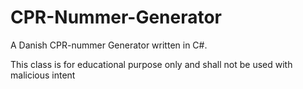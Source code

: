 CPR-Nummer-Generator
====================

A Danish CPR-nummer Generator written in C#.

This class is for educational purpose only 
and shall not be used with malicious intent
